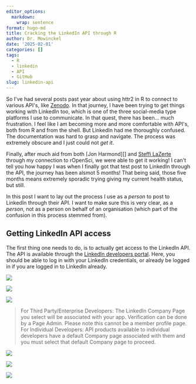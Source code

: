 ```yaml
---
editor_options:
  markdown:
    wrap: sentence
format: hugo-md
title: Cracking the LinkedIn API through R
author: Dr. Mowinckel
date: '2025-02-01'
categories: []
tags:
  - R
  - linkedin
  - API
  - GitHub
slug: linkedin-api
---
```



So I've had several posts past year about using httr2 in R to connect to various API's, like [Zenodo]().
In that journey, I have been trying to get things working with LinkedIn too, which is one of the three social-media type platforms I use to communicate.
In that quest, there has been... much frustration.
I feel like I am becoming more and more comfortable with API's, both from R and from the shell.
But LinkedIn had me thoroughly confused.
The documentation was hard to grasp and navigate.
The process was extremely obscure and I just could not *get it*.

Finally, after much aid from both \[Jon Harmond\]\[\] and [Steffi LaZerte]() through my connection to rOpenSci, we were able to get it working!
I can't tell you how happy I was when I finally got that test post to LinkedIn through the API, the journey has been alsmot 5 months!
That being said, those five months means extremely sporadic trying giving my current health status, but still.

In this post I want to lay out the process I use as a *person* to post to LinkedIn through their API.
I want to make sure this is very clear, as a *person*, not as a person on behalf of an organisation (which part of the confusion in this process stemmed from).

## Getting LinkedIn API access

The first thing one needs to do, is to actually get access to the LinkedIn API.
The API is available through the [LinkedIn developers portal](https://developer.linkedin.com/).
Here, you should be able to log in with your LinkedIn credentials, or already be logged in if you are logged in to LinkedIn already.

![](li_dev.png)

![](li_app_create.png)

![](li_app_setup.png)

> For Third Party/Enterprise Developers: The LinkedIn Company Page you select will be associated with your app. Verification can be done by a Page Admin. Please note this cannot be a member profile page.
> For Individual Developers: API products available to individual developers have a default Company page associated with them and you must select that default Company page to proceed.

![](li_app_settings.png)

![](li_app_auth.png)

![](li_app_products.png)
